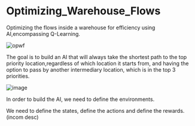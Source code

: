 # Optimizing_Warehouse_Flows
Optimizing the flows inside a warehouse for efficiency using AI,encompassing Q-Learning.

![opwf](https://user-images.githubusercontent.com/33766593/87305511-3dfc1000-c4dc-11ea-9960-fe8501f1e122.png)

The goal is to build an AI that will always take the shortest path to the top priority location,regardless of which location it starts from, and having the option to pass by another intermediary location, which is in the top 3 priorities.

![image](https://drive.google.com/file/d/14jz-wqtNXw5TnXtUW1Biq8zfYgBQnpPW/view?usp=sharing)


In order to build the AI, we need to define the environments.

We need to define the states, define the actions and define the rewards.
(incom desc)
